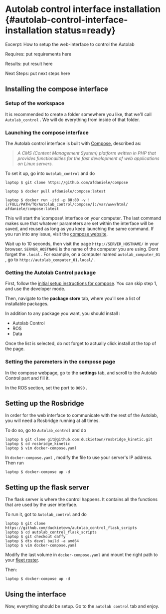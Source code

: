 # Autolab control interface installation {#autolab-control-interface-installation status=ready}

Excerpt: How to setup the web-interface to control the Autolab

<div class='requirements' markdown="1">

Requires: put requirements here

Results: put result here

Next Steps: put next steps here
</div>

<minitoc/>

## Installing the compose interface

### Setup of the workspace

It is recommended to create a folder somewhere you like, that we'll call `Autolab_control` . We will do everything from inside of that folder.

### Launching the compose interface

The Autolab control interface is built with [Compose](http://compose.afdaniele.com/docs/devel/index), described as:

> _A CMS (Content Management System) platform written in PHP that provides functionalities for the fast development of web applications on Linux servers._

To set it up, go into `Autolab_control` and do

    laptop $ git clone https://github.com/afdaniele/compose

    laptop $ docker pull afdaniele/compose:latest

    laptop $ docker run -itd -p 80:80 -v ![/FULL/PATH/TO/Autolab_control/compose/]:/var/www/html/ afdaniele/compose:latest

This will start the \compose\ interface on your computer. The last command makes sure that whatever parameters are set within the interface will be saved, and reused as long as you keep launching the same command. If you run into any issue, visit the [compose website](http://compose.afdaniele.com/docs/devel/index).

Wait up to 10 seconds, then visit the page `http://SERVER_HOSTNAME/` in your browser. `SERVER_HOSTNAME` is the name of the computer you are using. Dont forget the `.local` . For example, on a computer named `autolab_computer_01` , go to `http://autolab_computer_01.local/` .

### Getting the Autolab Control package

First, follow the [initial setup instructions for compose](http://compose.afdaniele.com/docs/devel/first-setup). You can skip step 1, and use the developer mode.

Then, navigate to the __package store__ tab, where you'll see a list of installable packages.

In addition to any package you want, you should install :

* Autolab Control
* ROS
* Data

Once the list is selected, do not forget to actually click install at the top of the page.

### Setting the paremeters in the compose page

In the compose webpage, go to the __settings__ tab, and scroll to the Autolab Control part and fill it.

In the ROS section, set the port to `9090` .

## Setting up the Rosbridge

In order for the web interface to communicate with the rest of the Autolab, you will need a Rosbridge running at all times.

To do so, go to `Autolab_control` and do

    laptop $ git clone git@github.com:duckietown/rosbridge_kinetic.git
    laptop $ cd rosbridge_kinetic
    laptop $ vim docker-compose.yaml

In `docker-compose.yaml` , modify the file to use your server's IP address. Then run

    laptop $ docker-compose up -d

## Setting up the flask server

The flask server is where the control happens. It contains all the functions that are used by the user interface.

To run it, got to `Autolab_control` and do

    laptop $ git clone https://github.com/duckietown/autolab_control_flask_scripts
    laptop $ cd autolab_control_flask_scripts
    laptop $ git checkout daffy
    laptop $ dts devel build -a amd64
    laptop $ vim docker-compose.yaml

Modify the last volume in `docker-compose.yaml` and mount the right path to your [fleet roster](#autolab-fleet-roster).

Then:

    laptop $ docker-compose up -d

## Using the interface

Now, everything should be setup. Go to the `autolab control` tab and enjoy.

